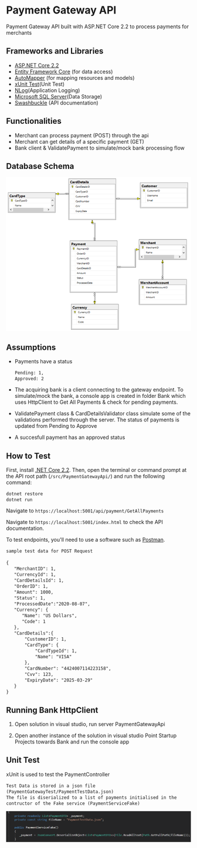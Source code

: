 # Payment Gateway API

Payment Gateway API built with ASP.NET Core 2.2 to process payments for merchants

## Frameworks and Libraries
- [ASP.NET Core 2.2](https://docs.microsoft.com/pt-br/aspnet/core/?view=aspnetcore-2.2)
- [Entity Framework Core](https://docs.microsoft.com/en-us/ef/core/) (for data access)
- [AutoMapper](https://automapper.org/) (for mapping resources and models)
- [xUnit Test](https://docs.microsoft.com/en-us/dotnet/core/testing/unit-testing-with-dotnet-test)(Unit Test)
- [NLog](https://nlog-project.org/)(Application Logging)
- [Microsoft SQL Server](https://docs.microsoft.com/en-us/sql/sql-server/what-s-new-in-sql-server-2017?view=sql-server-ver15)(Data Storage)
- [Swashbuckle](https://github.com/domaindrivendev/Swashbuckle) (API documentation)

## Functionalities
- Merchant can process payment (POST) through the api
- Merchant can get details of a specific payment (GET)
- Bank client & ValidatePayment to simulate/mock bank processing flow

## Database Schema
<img src="/Screenshots/DB.png" width="600">

## Assumptions
- Payments have a status
  ```
  Pending: 1,
  Approved: 2
  ```
  
- The acquiring bank is a client connecting to the gateway endpoint. To simulate/mock the bank, a console app is created in folder Bank which uses
  HttpClient to Get All Payments & check for pending payments. 
  
- ValidatePayment class & CardDetailsValidator class simulate some of the validations performed through the server. The status of payments is updated from Pending to Approve

- A succesfull payment has an approved status

## How to Test
First, install [.NET Core 2.2](https://dotnet.microsoft.com/download/dotnet-core/2.2). Then, open the terminal or command prompt at the API root path (```/src/PaymentGatewayApi/```) 
and run the following command:

```
dotnet restore
dotnet run
```

Navigate to ```https://localhost:5001/api/payment/GetAllPayments```

Navigate to ```https://localhost:5001/index.html``` to check the API documentation.

To test endpoints, you'll need to use a software such as [Postman](https://www.getpostman.com/).

```
sample test data for POST Request

{
   "MerchantID": 1,
   "CurrencyId": 1,
   "CardDetailsId": 1,
   "OrderID": 1,
   "Amount": 1000,
   "Status": 1,
   "ProcessedDate":"2020-08-07",
   "Currency": {
      "Name": "US Dollars",
      "Code": 1
   },
   "CardDetails":{
       "CustomerID": 1,
       "CardType": {
           "CardTypeId": 1,
           "Name": "VISA"
       },
       "CardNumber": "4424007114223158",
       "Cvv": 123,
       "ExpiryDate": "2025-03-29"
   }
}
```

## Running Bank HttpClient
1. Open solution in visual studio, run server PaymentGatewayApi

2. Open another instance of the solution in visual studio 
   Point Startup Projects towards Bank and run the console app

## Unit Test
xUnit is used to test the PaymentController
```
Test Data is stored in a json file (PaymentGatewayTest/PaymentTestData.json)
The file is diserialized to a list of payments initialised in the contructor of the Fake service (PaymentServiceFake)
```
<img src="/Screenshots/DiserializeJson.png" width="600">
